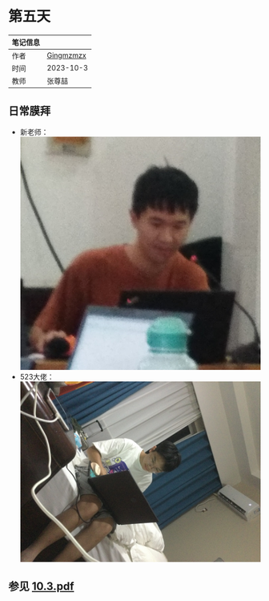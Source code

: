# 第五天
| 笔记信息 |  |
|----|----|
| 作者 | [Gingmzmzx](https://github.com/Gingmzmzx) |
| 时间 | 2023-10-3 |
| 教师 | 张尊喆 |

## 日常膜拜
- 新老师：  
    ![](images/IMG_20231003_083543.jpg)
- 523大佬：  
    ![](images/IMG_6191.JPG)

## 参见 [10.3.pdf](10.3.pdf)
